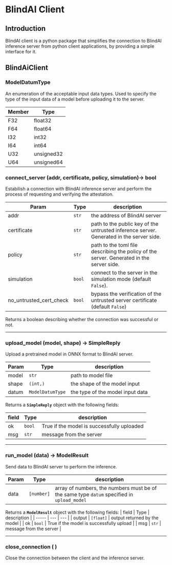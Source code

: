 # BlindAI Client
## Introduction
BlindAI client is a python package that simplifies the connection to BlindAI inference server from python client applications, by providing a simple interface for it. 

## BlindAiClient

### **ModelDatumType**
An enumeration of the acceptable input data types. Used to specify the type of the input data of a model before uploading it to the server.

| Member  | Type | 
|---|---|
| F32 | float32 |
| F64 | float64 |
| I32 | int32 |
| I64 | int64 |
| U32 | unsigned32 |
| U64 | unsigned64 |

### **connect_server (addr, certificate, policy, simulation)-> bool**
Estabilish a connection with BlindAI inference server and perform the process of requesting and verifying the attestation.

| Param | Type | description |
| --- | --- | --- |
| addr| ```str``` | the address of BlindAI server |
| certificate | ``str``| path to the public key of the untrusted inference server. Generated in the server side. |
| policy | ``str`` | path to the toml file describing the policy of the server. Generated in the server side. |
| simulation | ``bool`` | connect to the server in the simulation mode (default `False`). |
| no_untrusted_cert_check |``bool`` | bypass the verification of the untrusted server certificate (default `False`) |

Returns a boolean describing whether the connection was successful or not.

---
### **upload_model (model, shape) -> SimpleReply**
Upload a pretrained model in ONNX format to BlindAI server.

| Param | Type | description |
| --- | --- | --- |
| model | ``str``| path to model file|
| shape | ``(int,)`` | the shape of the model input |
| datum | ``ModelDatumType`` | the type of the model input data |

Returns a **``SimpleReply``** object with the following fields:

| field | Type | description |
| ----- | --- | --- |
|  ok   | ``bool`` | True if the model is successfully uploaded |
|  msg  | ``str`` | message from the server | 
---
### **run_model (data) -> ModelResult**
Send data to  BlindAI server to perform the inference.

| Param | Type | description |
| --- | --- | --- |
| data | ``[number]``| array of numbers, the numbers must be of the same type ``datum`` specified in `upload_model`| 

Returns a **``ModelResult``** object with the following fields:
| field | Type | description |
| ----- | --- | --- |
| output | ``[float]`` | output returned by the model | 
|  ok   | ``bool`` | True if the model is successfully upload |
|  msg  | ``str`` | message from the server | 

---
### **close_connection ( )**
Close the connection between the client and the inference server. 
